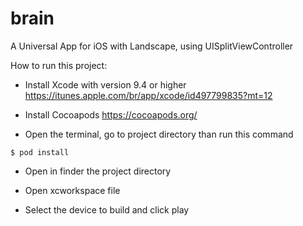 # brain
A Universal App for iOS with Landscape, using UISplitViewController

How to run this project:

* Install Xcode with version 9.4 or higher
https://itunes.apple.com/br/app/xcode/id497799835?mt=12

* Install Cocoapods
https://cocoapods.org/

* Open the terminal, go to project directory than run this command

```
$ pod install
```

* Open in finder the project directory

* Open xcworkspace file

* Select the device to build and click play
